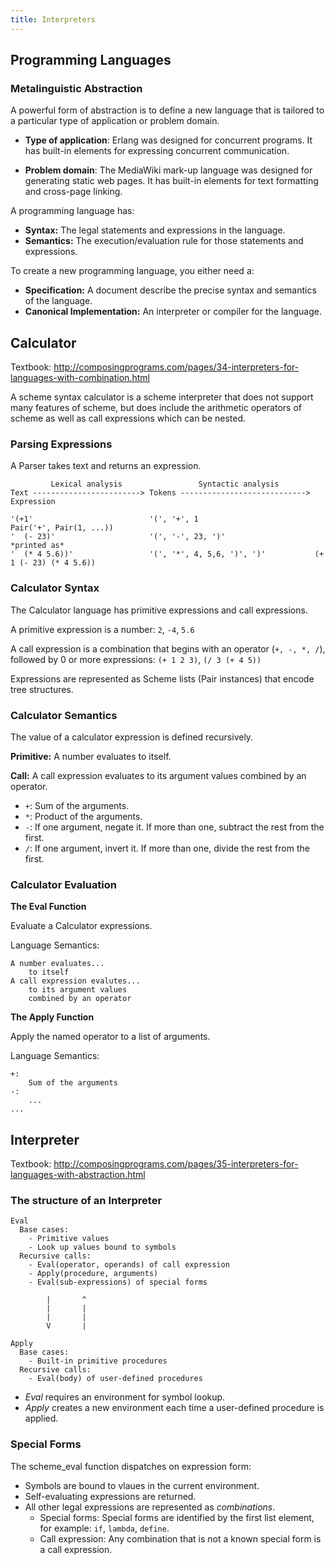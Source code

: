 ```yaml
---
title: Interpreters
---
```


## Programming Languages

### Metalinguistic Abstraction

A powerful form of abstraction is to define a new language that is tailored to a particular type of application or problem domain.

- **Type of application**:
  Erlang was designed for concurrent programs. It has built-in elements for expressing concurrent communication.

- **Problem domain**:
  The MediaWiki mark-up language was designed for generating static web pages. It has built-in elements for text formatting and cross-page linking.

A programming language has:

- **Syntax:** The legal statements and expressions in the language.
- **Semantics:** The execution/evaluation rule for those statements and expressions.

To create a new programming language, you either need a:

- **Specification:** A document describe the precise syntax and semantics of the language.
- **Canonical Implementation:** An interpreter or compiler for the language.

## Calculator

Textbook: http://composingprograms.com/pages/34-interpreters-for-languages-with-combination.html

A scheme syntax calculator is a scheme interpreter that does not support many features of scheme,
but does include the arithmetic operators of scheme as well as call expressions which can be nested.

### Parsing Expressions

A Parser takes text and returns an expression.

```text
         Lexical analysis                 Syntactic analysis
Text ------------------------> Tokens ----------------------------> Expression

'(+1'                          '(', '+', 1                          Pair('+', Pair(1, ...))
'  (- 23)'                     '(', '-', 23, ')'                        *printed as*
'  (* 4 5.6))'                 '(', '*', 4, 5,6, ')', ')'           (+ 1 (- 23) (* 4 5.6))
```

### Calculator Syntax

The Calculator language has primitive expressions and call expressions.

A primitive expression is a number: `2`, `-4`, `5.6`

A call expression is a combination that begins with an operator (`+, -, *, /`), followed by 0 or more expressions: `(+ 1 2 3)`, `(/ 3 (+ 4 5))`

Expressions are represented as Scheme lists (Pair instances) that encode tree structures.

### Calculator Semantics

The value of a calculator expression is defined recursively.

**Primitive:** A number evaluates to itself.

**Call:** A call expression evaluates to its argument values combined by an operator.

- `+`: Sum of the arguments.
- `*`: Product of the arguments.
- `-`: If one argument, negate it. If more than one, subtract the rest from the first.
- `/`: If one argument, invert it. If more than one, divide the rest from the first.

### Calculator Evaluation

**The Eval Function**

Evaluate a Calculator expressions.

Language Semantics:

```text
A number evaluates...
    to itself
A call expression evalutes...
    to its argument values
    combined by an operator
```

**The Apply Function**

Apply the named operator to a list of arguments.

Language Semantics:

```text
+:
    Sum of the arguments
-:
    ...
...
```

## Interpreter

Textbook: http://composingprograms.com/pages/35-interpreters-for-languages-with-abstraction.html

### The structure of an Interpreter

```text
Eval
  Base cases:
    - Primitive values
    - Look up values bound to symbols
  Recursive calls:
    - Eval(operator, operands) of call expression
    - Apply(procedure, arguments)
    - Eval(sub-expressions) of special forms

        |       ^
        |       |
        |       |
        V       |

Apply
  Base cases:
    - Built-in primitive procedures
  Recursive calls:
    - Eval(body) of user-defined procedures
```

- _Eval_ requires an environment for symbol lookup.
- _Apply_ creates a new environment each time a user-defined procedure is applied.

### Special Forms

The scheme_eval function dispatches on expression form:

- Symbols are bound to vlaues in the current environment.
- Self-evaluating expressions are returned.
- All other legal expressions are represented as _combinations_.
  - Special forms: Special forms are identified by the first list element, for example: `if`, `lambda`, `define`.
  - Call expression: Any combination that is not a known special form is a call expression.
